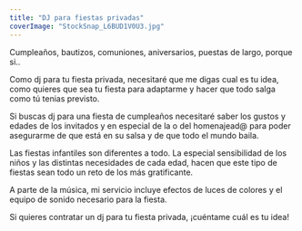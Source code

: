 ```yaml
---
title: "DJ para fiestas privadas"
coverImage: "StockSnap_L6BUD1V0U3.jpg"
---
```


Cumpleaños, bautizos, comuniones, aniversarios, puestas de largo, porque si..

Como dj para tu fiesta privada, necesitaré que me digas cual es tu idea, como quieres que sea tu fiesta para adaptarme y hacer que todo salga como tú tenias previsto.

Si buscas dj para una fiesta de cumpleaños necesitaré saber los gustos y edades de los invitados y en especial de la o del homenajead@ para poder asegurarme de que está en su salsa y de que todo el mundo baila.

Las fiestas infantiles son diferentes a todo. La especial sensibilidad de los niños y las distintas necesidades de cada edad, hacen que este tipo de fiestas sean todo un reto de los más gratificante.

A parte de la música, mi servicio incluye efectos de luces de colores y el equipo de sonido necesario para la fiesta.

Si quieres contratar un dj para tu fiesta privada, ¡cuéntame cuál es tu idea!
